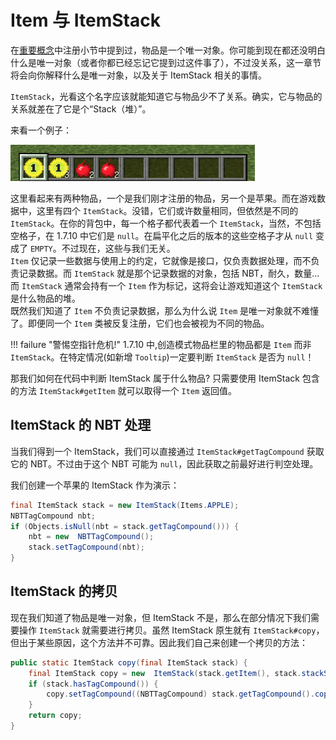 # Item 与 ItemStack

在[重要概念](../core.md)中注册小节中提到过，物品是一个唯一对象。你可能到现在都还没明白什么是唯一对象（或者你都已经忘记它提到过这件事了），不过没关系，这一章节将会向你解释什么是唯一对象，以及关于 ItemStack 相关的事情。

`ItemStack`，光看这个名字应该就能知道它与物品少不了关系。确实，它与物品的关系就差在了它是个“Stack（堆）”。
<br />

来看一个例子：

![](../assets/item/ItemStack_P0.png)

这里看起来有两种物品，一个是我们刚才注册的物品，另一个是苹果。而在游戏数据中，这里有四个 `ItemStack`。没错，它们或许数量相同，但依然是不同的 `ItemStack`。在你的背包中，每一个格子都代表着一个 `ItemStack`，当然，不包括空格子，在 1.7.10 中它们是 `null`。在扁平化之后的版本的这些空格子才从 `null` 变成了 `EMPTY`。不过现在，这些与我们无关。
<br />
`Item` 仅记录一些数据与使用上的约定，它就像是接口，仅负责数据处理，而不负责记录数据。而 `ItemStack` 就是那个记录数据的对象，包括 NBT，耐久，数量... 而 `ItemStack` 通常会持有一个 `Item` 作为标记，这将会让游戏知道这个 `ItemStack` 是什么物品的堆。
<br />
既然我们知道了 `Item` 不负责记录数据，那么为什么说 `Item` 是唯一对象就不难懂了。即便同一个 `Item` 类被反复注册，它们也会被视为不同的物品。

!!! failure  "警惕空指针危机!"
    1.7.10 中,创造模式物品栏里的物品都是 `Item` 而非 `ItemStack`。在特定情况(如新增 `Tooltip`)一定要判断 `ItemStack` 是否为 `null`！

那我们如何在代码中判断 ItemStack 属于什么物品? 只需要使用 ItemStack 包含的方法 `ItemStack#getItem` 就可以取得一个 `Item` 返回值。

## ItemStack 的 NBT 处理

当我们得到一个 ItemStack，我们可以直接通过 `ItemStack#getTagCompound` 获取它的 NBT。不过由于这个 NBT 可能为 `null`，因此获取之前最好进行判空处理。

我们创建一个苹果的 ItemStack 作为演示：

```java
final ItemStack stack = new ItemStack(Items.APPLE);
NBTTagCompound nbt;
if (Objects.isNull(nbt = stack.getTagCompound())) {
    nbt = new  NBTTagCompound();
    stack.setTagCompound(nbt);
}
```

## ItemStack 的拷贝

现在我们知道了物品是唯一对象，但 ItemStack 不是，那么在部分情况下我们需要操作 `ItemStack` 就需要进行拷贝。虽然 ItemStack 原生就有 `ItemStack#copy`，但出于某些原因，这个方法并不可靠。因此我们自己来创建一个拷贝的方法：

```java
public static ItemStack copy(final ItemStack stack) {
    final ItemStack copy = new  ItemStack(stack.getItem(), stack.stackSize, stack.getItemDamage());
    if (stack.hasTagCompound()) {
        copy.setTagCompound((NBTTagCompound) stack.getTagCompound().copy());
    }
    return copy;
}
```
